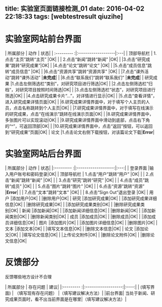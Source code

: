title: 实验室页面链接检测_01
date: 2016-04-02 22:18:33
tags: [webtestresult qiuzihe]
---

# 实验室网站前台界面 
| 所属部分     |   动作                           | 状态|
| :--------- :|:-------------------|:---|
| 顶部导航栏 | 1.点击“主页”跳转“主页” |OK|
|           | 2.点击“新闻”跳转“新闻” |OK|
|             |3.点击“研究成果”跳转“研究成果”|OK|
|             |4.点击“论文”跳转“论文” |OK|
|             |5.点击“成员信息”跳转“成员信息” |OK|
|             |6.点击“资源共享”跳转“资源共享” |OK|
|             |7.点击“课外活动”跳转“课外活动” |**未完成**|
|             |8.点击“联系我们”跳转“联系我们” |**未完成**|
| 研究成果    |1.点击左侧筛选栏“类别”，对研究项目进行筛选|OK|
|            |2.点击左侧筛选栏“归档”，对研究项目按照时间筛选|OK|
|            |3.点击左侧筛选栏“状态”，对研究项目进行筛选|OK|
|            |4.点击研究成果卡片“…”，对详情进行显示|OK|
|            |5.点击“查看详情”，进入研究成果详情页面|OK|
|            |6.研究成果详情界面中，对于填写个人主页的人员，点击名称跳转到个人主页|OK|
|            |7.研究成果详情界面中，对于填写在线演示的研究成果，点击“在线演示”跳转在线演示页面|OK|
|            |8.研究成果详情界面中，多张图片可以实现滚动|OK|
|            |9.研究成果详情界面中滑动到底部，点击右下角的“^”，可返回顶部|OK|
|            |10.研究成果详情界面中，点击“返回”按钮，可以返回到“研究成果”页面|OK|
|  论文       |1.点击论文右侧下载按钮，对该篇论文下载|**Error**|

# 实验室网站后台界面 
| 所属部分     |   动作                           | 状态|
|:--------- :|:-------------------:|:---:|
| 登录界面     |输入用户账号和密码登录|OK|
| 顶部导航栏 | 1.点击“用户”跳转“用户” |OK|
|                  | 2.点击“新闻”跳转“新闻” |OK|
|                  | 3.点击“研究”跳转“研究” |OK|
|                  | 4.点击“成员”跳转“成员” |OK|
|                  | 5.点击“图片”跳转“图片” |OK|
|                  | 6.点击“资源”跳转“资源” |**Error**|
|                  | 7.点击“文本”跳转“文本” |OK|
|                  | 8.点击“Sign Out”退出登录 |OK|
|  用户         |添加用户|OK|
|                  |删除用户|OK|
|  研究          |添加研究成果|OK|
|                  |添加研究成果详细信息|OK|
|                  |删除研究成果|OK|
|                  |添加研究成果类别|OK|
|                  |删除研究成果类别|OK|
|  新闻         |添加新闻|OK|
|           |添加新闻详细信息|OK|
|          |删除新闻|OK|
|          |添加新闻类别|OK|
|          |删除新闻类别|OK|
| 成员          |添加成员|OK|
|                 |删除成员|OK|
|          |添加成员详细信息|OK|
| 图片          |添加图片|OK|
|          |添加图片详细信息|OK|
|          |删除图片|OK|
| 文本         |添加文本|OK|
|          |填写文本信息|OK|
|          |删除文本信息|OK|
| 论文        |添加论文|OK|
|          |填写论文信息|OK|
|          |上传论文附件|OK|
|          |删除论文附件|OK|
|          |删除论文信息|OK|


# 反馈部分
反馈哪些地方设计不合理

| 所属部分     |   存在问题                     | 建议|
|:--------- :|:-------------------:|:----:|
| (填写界面)    | （填写现有存在问题）  |（填写建议解决方法）|
|前台界面| 当处于新闻、研究成果页面时，看不出当前界面是在哪里|（填写建议解决方法）|






